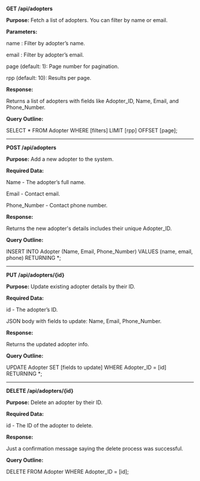 **GET /api/adopters**

**Purpose:** Fetch a list of adopters. You can filter by name or email.

**Parameters:**

name : Filter by adopter’s name.

email : Filter by adopter’s email.

page (default: 1): Page number for pagination.

rpp (default: 10): Results per page.

**Response:**

Returns a list of adopters with fields like Adopter_ID, Name, Email, and Phone_Number.

**Query Outline:**

SELECT * FROM Adopter WHERE [filters] LIMIT [rpp] OFFSET [page];


-----------------------------------------------------------------------------------------------------------

**POST /api/adopters**

**Purpose:** Add a new adopter to the system.

**Required Data:**

Name - The adopter’s full name.

Email - Contact email.

Phone_Number - Contact phone number.

**Response:**

Returns the new adopter's details includes their unique Adopter_ID.

**Query Outline:**

INSERT INTO Adopter (Name, Email, Phone_Number) VALUES (name, email, phone) RETURNING *;


-----------------------------------------------------------------------------------------------------------

**PUT /api/adopters/{id}**

**Purpose:** Update existing adopter details by their ID.

**Required Data:**

id  - The adopter’s ID.

JSON body with fields to update: Name, Email, Phone_Number.

**Response:**

Returns the updated adopter info.

**Query Outline:**

UPDATE Adopter SET [fields to update] WHERE Adopter_ID = [id] RETURNING *;

-----------------------------------------------------------------------------------------------------------

**DELETE /api/adopters/{id}**

**Purpose:** Delete an adopter by their ID.

**Required Data:**

id  - The ID of the adopter to delete.

**Response:**

Just a confirmation message saying the delete process was successful.

**Query Outline:**

DELETE FROM Adopter WHERE Adopter_ID = [id];

